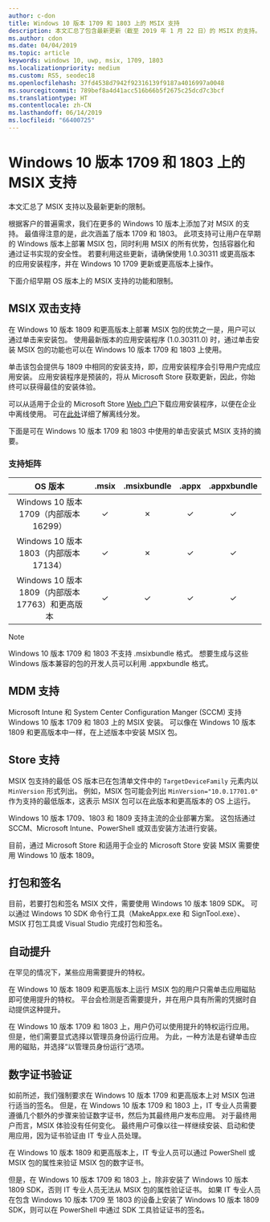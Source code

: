 ```yaml
---
author: c-don
title: Windows 10 版本 1709 和 1803 上的 MSIX 支持
description: 本文汇总了包含最新更新（截至 2019 年 1 月 22 日）的 MSIX 的支持。
ms.author: cdon
ms.date: 04/04/2019
ms.topic: article
keywords: windows 10, uwp, msix, 1709, 1803
ms.localizationpriority: medium
ms.custom: RS5, seodec18
ms.openlocfilehash: 37fd4538d7942f92316139f9187a4016997a0048
ms.sourcegitcommit: 789bef8a4d41acc516b66b5f2675c25dcd7c3bcf
ms.translationtype: HT
ms.contentlocale: zh-CN
ms.lasthandoff: 06/14/2019
ms.locfileid: "66400725"
---
```

# <a name="msix-support-on-windows-10-version-1709-and-1803"></a>Windows 10 版本 1709 和 1803 上的 MSIX 支持

本文汇总了 MSIX 支持以及最新更新的限制。

根据客户的普遍需求，我们在更多的 Windows 10 版本上添加了对 MSIX 的支持。 最值得注意的是，此次涵盖了版本 1709 和 1803。 此项支持可让用户在早期的 Windows 版本上部署 MSIX 包，同时利用 MSIX 的所有优势，包括容器化和通过证书实现的安全性。 若要利用这些更新，请确保使用 1.0.30311 或更高版本的应用安装程序，并在 Windows 10 1709 更新或更高版本上操作。 

下面介绍早期 OS 版本上的 MSIX 支持的功能和限制。

##  <a name="msix-double-click-support"></a>MSIX 双击支持

在 Windows 10 版本 1809 和更高版本上部署 MSIX 包的优势之一是，用户可以通过单击来安装包。 使用最新版本的应用安装程序 (1.0.30311.0) 时，通过单击安装 MSIX 包的功能也可以在 Windows 10 版本 1709 和 1803 上使用。

单击该包会提供与 1809 中相同的安装支持，即，应用安装程序会引导用户完成应用安装。 应用安装程序是预装的，将从 Microsoft Store 获取更新，因此，你始终可以获得最佳的安装体验。

可以从适用于企业的 Microsoft Store [Web 门户](https://businessstore.microsoft.com/store/details/app-installer/9NBLGGH4NNS1)下载应用安装程序，以便在企业中离线使用。 可在[此处](https://docs.microsoft.com/microsoft-store/distribute-offline-apps#download-an-offline-licensed-app)详细了解离线分发。

下面是可在 Windows 10 版本 1709 和 1803 中使用的单击安装式 MSIX 支持的摘要。

### <a name="support-matrix"></a>支持矩阵

| OS 版本|.msix|.msixbundle|.appx|.appxbundle|
|:-------------:|:--------:|:--------:|:--------:|:--------:|
| Windows 10 版本 1709（内部版本 16299） | &#x2713; | &#x2717; | &#x2713; | &#x2713; | 
| Windows 10 版本 1803（内部版本 17134） | &#x2713; | &#x2717; | &#x2713; | &#x2713; |
| Windows 10 版本 1809（内部版本 17763）和更高版本 | &#x2713; | &#x2713; | &#x2713; | &#x2713; |

> [!NOTE]
> Windows 10 版本 1709 和 1803 不支持 .msixbundle 格式。  想要生成与这些 Windows 版本兼容的包的开发人员可以利用 .appxbundle 格式。

## <a name="mdm-support"></a>MDM 支持

Microsoft Intune 和 System Center Configuration Manger (SCCM) 支持 Windows 10 版本 1709 和 1803 上的 MSIX 安装。 可以像在 Windows 10 版本 1809 和更高版本中一样，在上述版本中安装 MSIX 包。

## <a name="store-support"></a>Store 支持

MSIX 包支持的最低 OS 版本已在包清单文件中的 `TargetDeviceFamily` 元素内以 `MinVersion` 形式列出。 例如，MSIX 包可能会列出 `MinVersion="10.0.17701.0"` 作为支持的最低版本，这表示 MSIX 包可以在此版本和更高版本的 OS 上运行。

Windows 10 版本 1709、1803 和 1809 支持主流的企业部署方案。 这包括通过 SCCM、Microsoft Intune、PowerShell 或双击安装方法进行安装。

目前，通过 Microsoft Store 和适用于企业的 Microsoft Store 安装 MSIX 需要使用 Windows 10 版本 1809。

## <a name="packaging-and-signing"></a>打包和签名

目前，若要打包和签名 MSIX 文件，需要使用 Windows 10 版本 1809 SDK。 可以通过 Windows 10 SDK 命令行工具（MakeAppx.exe 和 SignTool.exe）、MSIX 打包工具或 Visual Studio 完成打包和签名。

## <a name="auto-elevation"></a>自动提升

在罕见的情况下，某些应用需要提升的特权。

在 Windows 10 版本 1809 和更高版本上运行 MSIX 包的用户只需单击应用磁贴即可使用提升的特权。 平台会检测是否需要提升，并在用户具有所需的凭据时自动提供这种提升。

在 Windows 10 版本 1709 和 1803 上，用户仍可以使用提升的特权运行应用。 但是，他们需要显式选择以管理员身份运行应用。 为此，一种方法是右键单击应用的磁贴，并选择“以管理员身份运行”选项。

## <a name="digital-certificate-verification"></a>数字证书验证

如前所述，我们强制要求在 Windows 10 版本 1709 和更高版本上对 MSIX 包进行适当的签名。 但是，在 Windows 10 版本 1709 和 1803 上，IT 专业人员需要遵循几个额外的步骤来验证数字证书，然后为其最终用户发布应用。 对于最终用户而言，MSIX 体验没有任何变化。 最终用户可像以往一样继续安装、启动和使用应用，因为证书验证由 IT 专业人员处理。

在 Windows 10 版本 1809 和更高版本上，IT 专业人员可以通过 PowerShell 或 MSIX 包的属性来验证 MSIX 包的数字证书。

但是，在 Windows 10 版本 1709 和 1803 上，除非安装了 Windows 10 版本 1809 SDK，否则 IT 专业人员无法从 MSIX 包的属性验证证书。 如果 IT 专业人员在包含 Windows 10 版本 1709 至 1803 的设备上安装了 Windows 10 版本 1809 SDK，则可以在 PowerShell 中通过 SDK 工具验证证书的签名。
